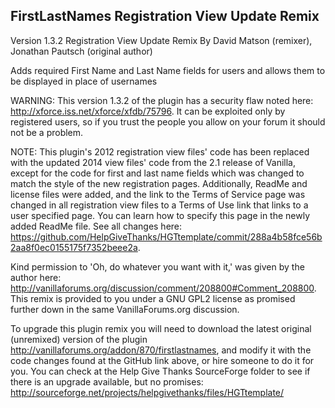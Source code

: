## FirstLastNames Registration View Update Remix

Version 1.3.2 Registration View Update Remix By David Matson (remixer), Jonathan Pautsch (original author)

Adds required First Name and Last Name fields for users and allows them to be displayed in place of usernames

WARNING: This version 1.3.2 of the plugin has a security flaw noted here: http://xforce.iss.net/xforce/xfdb/75796. It can be exploited only by registered users, so if you trust the people you allow on your forum it should not be a problem.

NOTE: This plugin's 2012 registration view files' code has been replaced with the updated 2014 view files' code from the 2.1 release of Vanilla, except for the code for first and last name fields which was changed to match the style of the new registration pages. Additionally, ReadMe and license files were added, and the link to the Terms of Service page was changed in all registration view files to a Terms of Use link that links to a user specified page. You can learn how to specify this page in the newly added ReadMe file. See all changes here: https://github.com/HelpGiveThanks/HGTtemplate/commit/288a4b58fce56b2aa8f0ec0155175f7352beee2a.

Kind permission to 'Oh, do whatever you want with it,' was given by the author here: http://vanillaforums.org/discussion/comment/208800#Comment_208800. This remix is provided to you under a GNU GPL2 license as promised further down in the same VanillaForums.org discussion. 

To upgrade this plugin remix you will need to download the latest original (unremixed) version of the plugin http://vanillaforums.org/addon/870/firstlastnames, and modify it with the code changes found at the GitHub link above, or hire someone to do it for you. You can check at the Help Give Thanks SourceForge folder to see if there is an upgrade available, but no promises: http://sourceforge.net/projects/helpgivethanks/files/HGTtemplate/